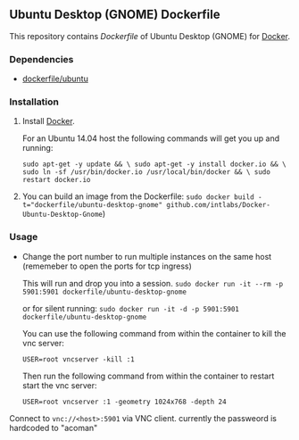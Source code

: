 ## Ubuntu Desktop (GNOME) Dockerfile


This repository contains *Dockerfile* of Ubuntu Desktop (GNOME) for [Docker](https://www.docker.io/).


### Dependencies

* [dockerfile/ubuntu](http://dockerfile.github.io/#/ubuntu)


### Installation

1. Install [Docker](https://www.docker.io/).

	For an Ubuntu 14.04 host the following commands will get you up and running:

	`sudo apt-get -y update && \
	sudo apt-get -y install docker.io && \
	sudo ln -sf /usr/bin/docker.io /usr/local/bin/docker && \
	sudo restart docker.io`


2. You can build an image from the Dockerfile:
	`sudo docker build -t="dockerfile/ubuntu-desktop-gnome" github.com/intlabs/Docker-Ubuntu-Desktop-Gnome`)


### Usage
* Change the port number to run multiple instances on the same host (rememeber to open the ports for tcp ingress)

	This will run and drop you into a session.
    `sudo docker run -it --rm -p 5901:5901 dockerfile/ubuntu-desktop-gnome`

    or for silent running:
    `sudo docker run -it -d -p 5901:5901 dockerfile/ubuntu-desktop-gnome`

    You can use the following command from within the container to kill the vnc server:

    `USER=root vncserver -kill :1`

    Then run the following command from within the container to restart start the vnc server:

    `USER=root vncserver :1 -geometry 1024x768 -depth 24`


Connect to `vnc://<host>:5901` via VNC client. currently the passweord is hardcoded to "acoman"